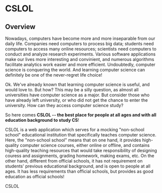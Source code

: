 # CSLOL
## Overview
Nowadays, computers have become more and more inseparable from our daily life. Companies need computers to process big data; students need computers to access many online resources; scientists need computers to conduct and analyze research experiments. Various software applications make our lives more interesting and convinient, and numerous algorithms facilitate analytics work easier and more efficient. Undoubtedly, computer science is conquering the world. And learning computer science can definitely be one of the never-regret life choice!

Ok. We've already known that learning computer science is useful, and would love to. But how? This may be a silly question, as almost all universities have computer science as a major. But consider those who have already left university, or who did not get the chance to enter the university. How can they access computer science study?

So here comes **CSLOL -- the best place for people at all ages and with all education background to study CS**!

CSLOL is a web application which serves for a mocking "non-school school" educational institution that specifically teaches computer science. Here, the "non-school school" means that on one hand, it provides high-quality computer science courses, either online or offline, and contains high-quality teaching resources that would take responsibility of designing couress and assignments, grading homework, making exams, etc. On the other hand, different from official schools, it has not requirement on students' previous educational background, and is open to people at all ages. It has less requirements than official schools, but provides as good education as official schools!

CSLOL 
